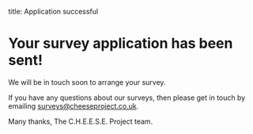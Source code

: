 title: Application successful

# Your survey application has been sent!

We will be in touch soon to arrange your survey.

If you have any questions about our surveys, then please get in touch by
emailing [surveys@cheeseproject.co.uk](mailto:surveys@cheeseproject.co.uk).

Many thanks, The C.H.E.E.S.E. Project team.
